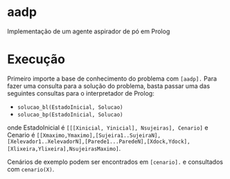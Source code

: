 # aadp
Implementação de um agente aspirador de pó em Prolog

# Execução
Primeiro importe a base de conhecimento do problema com `[aadp].`
Para fazer uma consulta para a solução do problema, basta passar uma das seguintes consultas para o interpretador de Prolog:
- `solucao_bl(EstadoInicial, Solucao)`
- `solucao_bp(EstadoInicial, Solucao)`

onde EstadoInicial é `[[[Xinicial, Yinicial], Nsujeiras], Cenario]` e Cenario é 
`[[Xmaximo,Ymaximo],[Sujeira1..SujeiraN],[Xelevador1..XelevadorN],[Parede1...ParedeN],[Xdock,Ydock],[Xlixeira,Ylixeira],NsujeirasMaximo]`.

Cenários de exemplo podem ser encontrados em `[cenario].` e consultados com `cenario(X)`.
